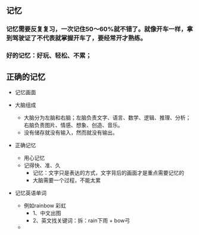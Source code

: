 ## 记忆
### 记忆需要反复复习，一次记住50～60%就不错了。就像开车一样，拿到驾驶证了不代表就掌握开车了，要经常开才熟练。
### 好的记忆：好玩、轻松、不累；

## 正确的记忆
- 记忆画面
- 大脑组成
  - 大脑分为左脑和右脑；左脑负责文字、语言、数学、逻辑、推理、分析；右脑负责图片、情感、想象、创造、音乐。
  - 没有储存就没有输入，然而就没有输出。
-  正确记忆
   - 用心记忆
   - 记得快、准、久
     - 记忆：文字只是表达的方式，文字背后的画面才是重点需要记忆的
     - 大脑需要一个过程，不能太累

- 记忆英语单词
   - 例如rainbow 彩虹
      - 1、中文出图
      - 2、英文找关键词：拆：rain下雨 + bow弓
   - 
        
     
